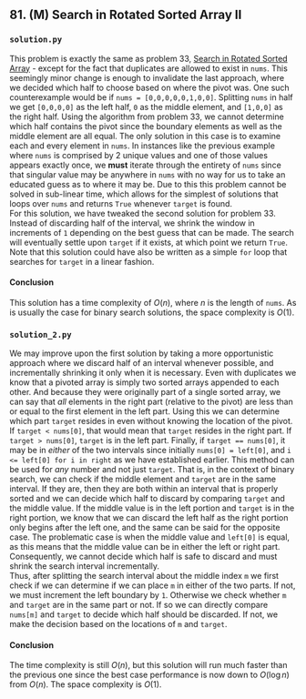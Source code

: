 ## 81. (M) Search in Rotated Sorted Array II

### `solution.py`
This problem is exactly the same as problem 33, [Search in Rotated Sorted Array](../../0033.%20(M)%20Search%20in%20Rotated%20Sorted%20Array) - except for the fact that duplicates are allowed to exist in `nums`. This seemingly minor change is enough to invalidate the last approach, where we decided which half to choose based on where the pivot was. One such counterexample would be if `nums = [0,0,0,0,0,1,0,0]`. Splitting `nums` in half we get `[0,0,0,0]` as the left half, `0` as the middle element, and `[1,0,0]` as the right half. Using the algorithm from problem 33, we cannot determine which half contains the pivot since the boundary elements as well as the middle element are all equal. The only solution in this case is to examine each and every element in `nums`. In instances like the previous example where `nums` is comprised by 2 unique values and one of those values appears exactly once, we **must** iterate through the entirety of `nums` since that singular value may be anywhere in `nums` with no way for us to take an educated guess as to where it may be. Due to this this problem cannot be solved in sub-linear time, which allows for the simplest of solutions that loops over `nums` and returns `True` whenever `target` is found.  
For this solution, we have tweaked the second solution for problem 33. Instead of discarding half of the interval, we shrink the window in increments of `1` depending on the best guess that can be made. The search will eventually settle upon `target` if it exists, at which point we return `True`.  
Note that this solution could have also be written as a simple `for` loop that searches for `target` in a linear fashion.  

#### Conclusion
This solution has a time complexity of $O(n)$, where $n$ is the length of `nums`. As is usually the case for binary search solutions, the space complexity is $O(1)$.  
  

### `solution_2.py`
We may improve upon the first solution by taking a more opportunistic approach where we discard half of an interval whenever possible, and incrementally shrinking it only when it is necessary. Even with duplicates we know that a pivoted array is simply two sorted arrays appended to each other. And because they were originally part of a single sorted array, we can say that *all* elements in the right part (relative to the pivot) are less than or equal to the first element in the left part. Using this we can determine which part `target` resides in even without knowing the location of the pivot. If `target < nums[0]`, that would mean that `target` resides in the right part. If `target > nums[0]`, `target` is in the left part. Finally, if `target == nums[0]`, it may be in *either* of the two intervals since initially `nums[0] = left[0]`, and `i <= left[0] for i in right` as we have established earlier. This method can be used for *any* number and not just `target`. That is, in the context of binary search, we can check if the middle element and `target` are in the same interval. If they are, then they are both within an interval that is properly sorted and we can decide which half to discard by comparing `target` and the middle value. If the middle value is in the left portion and `target` is in the right portion, we know that we can discard the left half as the right portion only begins after the left one, and the same can be said for the opposite case. The problematic case is when the middle value and `left[0]` is equal, as this means that the middle value can be in either the left or right part. Consequently, we cannot decide which half is safe to discard and must shrink the search interval incrementally.  
Thus, after splitting the search interval about the middle index `m` we first check if we can determine if we can place `m` in either of the two parts. If not, we must increment the left boundary by `1`. Otherwise we check whether `m` and `target` are in the same part or not. If so we can directly compare `nums[m]` and `target` to decide which half should be discarded. If not, we make the decision based on the locations of `m` and `target`.  
  
#### Conclusion
The time complexity is still $O(n)$, but this solution will run much faster than the previous one since the best case performance is now down to $O(\log n)$ from $O(n)$. The space complexity is $O(1)$.  